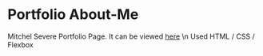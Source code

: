 # Portfolio About-Me
Mitchel Severe Portfolio Page. It can be viewed [here](https://thatdudemitch.github.io/portfolio-about-me/)
\n Used HTML / CSS / Flexbox  
